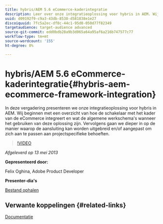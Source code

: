 ```yaml
---
title: hybris/AEM 5.6 eCommerce-kaderintegratie
description: Leer over onze integratieoplossing voor hybris in AEM. Wij beginnen met een overzicht van hoe de schakelaar met het kader van de eCommerce integreert en wat de algemene werkschema's wanneer het gebruiken van deze oplossing zijn. Vervolgens gaan we dieper in op de manier waarop de aansluiting kan worden uitgebreid en/of aangepast om zich aan te passen aan projectspecifieke behoeften.
uuid: d09192f9-c9a3-43db-8538-d581838e1e27
discoiquuid: 7fc5a2ec-df8c-44c1-95d0-050d77f82349
targetaudience: target-audience advanced
source-git-commit: edd0bdb28a9b3d065a64a95af6a216b747577c77
workflow-type: tm+mt
source-wordcount: '155'
ht-degree: 0%

---
```


# hybris/AEM 5.6 eCommerce-kaderintegratie{#hybris-aem-ecommerce-framework-integration}

In deze vergadering presenteren we onze integratieoplossing voor hybris in AEM. Wij beginnen met een overzicht van hoe de schakelaar met het kader van de eCommerce integreert en wat de algemene werkschema&#39;s wanneer het gebruiken van deze oplossing zijn. Vervolgens gaan we dieper in op de manier waarop de aansluiting kan worden uitgebreid en/of aangepast om zich aan te passen aan projectspecifieke behoeften.

>[!VIDEO](https://video.tv.adobe.com/v/19578/?quality=9)

*Afgeleverd op 13 mei 2013*

**Gepresenteerd door:**

Felix Oghina, Adobe Product Developer

**Presenter-dia&#39;s**

[Bestand ophalen](assets/hybris-aem-5-6-ecommerce-framework-integration.pdf)

## Verwante koppelingen {#related-links}

[Documentatie](https://docs.adobe.com/content/docs/en/cq/5-6-1/ecommerce/eCommerce-framework.html#Deploying%20eCommerce%20with%20hybris)

<!--
[Get back to the Overview](https://helpx.adobe.com/experience-manager/kt/eseminars/gems/aem-index.html)
-->
